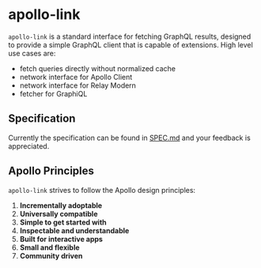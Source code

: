 # apollo-link

`apollo-link` is a standard interface for fetching GraphQL results, designed to provide a simple GraphQL client that is capable of extensions.
High level use cases are:

* fetch queries directly without normalized cache
* network interface for Apollo Client
* network interface for Relay Modern
* fetcher for GraphiQL

## Specification

Currently the specification can be found in [SPEC.md](SPEC.md) and your feedback is appreciated.

## Apollo Principles

`apollo-link` strives to follow the Apollo design principles:

1. **Incrementally adoptable**
2. **Universally compatible**
2. **Simple to get started with**
3. **Inspectable and understandable**
4. **Built for interactive apps**
4. **Small and flexible**
5. **Community driven**
